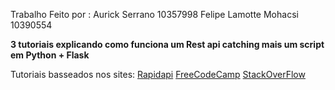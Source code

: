 Trabalho Feito por :
Aurick Serrano 10357998
Felipe Lamotte Mohacsi 10390554

__3 tutoriais explicando como funciona um Rest api catching mais um script em Python + Flask__

Tutoriais basseados nos sites:
[Rapidapi](https://rapidapi.com/guides/api-caching-with-http-headers)
[FreeCodeCamp](https://www.freecodecamp.org/news/an-in-depth-introduction-to-http-caching-cache-control-vary/)
[StackOverFlow](https://stackoverflow.blog/2020/03/02/best-practices-for-rest-api-design/)

